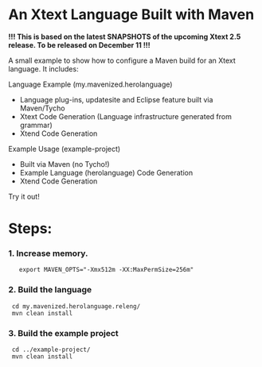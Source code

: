 An Xtext Language Built with Maven
==================================

**!!! This is based on the latest SNAPSHOTS of the upcoming Xtext 2.5 release. To be released on December 11 !!!**

A small example to show how to configure a Maven build for an Xtext language. It includes:

Language Example (my.mavenized.herolanguage)
 - Language plug-ins, updatesite and Eclipse feature built via Maven/Tycho
 - Xtext Code Generation (Language infrastructure generated from grammar)
 - Xtend Code Generation
 
Example Usage (example-project)
 - Built via Maven (no Tycho!)
 - Example Language (herolanguage) Code Generation
 - Xtend Code Generation

Try it out!

Steps:
======

### 1. Increase memory.

```
   export MAVEN_OPTS="-Xmx512m -XX:MaxPermSize=256m"
```

### 2. Build the language

```
 cd my.mavenized.herolanguage.releng/
 mvn clean install
```

### 3. Build the example project

```
 cd ../example-project/
 mvn clean install
```
